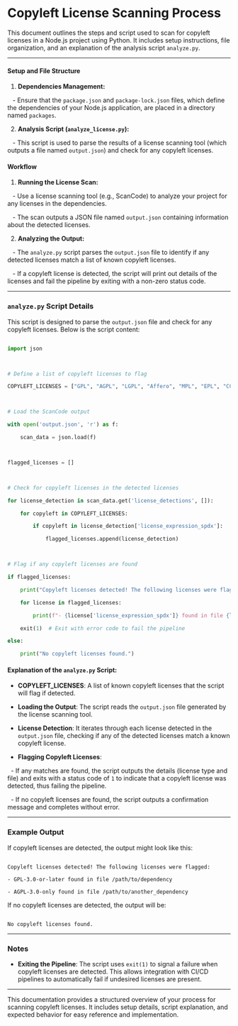 # Copyleft License Scanning Process



This document outlines the steps and script used to scan for copyleft licenses in a Node.js project using Python. It includes setup instructions, file organization, and an explanation of the analysis script `analyze.py`.



---




#### Setup and File Structure

1. **Dependencies Management:**

   - Ensure that the `package.json` and `package-lock.json` files, which define the dependencies of your Node.js application, are placed in a directory named `packages`.

2. **Analysis Script (`analyze_license.py`):**

   - This script is used to parse the results of a license scanning tool (which outputs a file named `output.json`) and check for any copyleft licenses.



#### Workflow

1. **Running the License Scan:**

   - Use a license scanning tool (e.g., ScanCode) to analyze your project for any licenses in the dependencies.

   - The scan outputs a JSON file named `output.json` containing information about the detected licenses.



2. **Analyzing the Output:**

   - The `analyze.py` script parses the `output.json` file to identify if any detected licenses match a list of known copyleft licenses.

   - If a copyleft license is detected, the script will print out details of the licenses and fail the pipeline by exiting with a non-zero status code.



---



### `analyze.py` Script Details



This script is designed to parse the `output.json` file and check for any copyleft licenses. Below is the script content:



```python

import json



# Define a list of copyleft licenses to flag

COPYLEFT_LICENSES = ["GPL", "AGPL", "LGPL", "Affero", "MPL", "EPL", "CC-BY-SA"]



# Load the ScanCode output

with open('output.json', 'r') as f:

    scan_data = json.load(f)



flagged_licenses = []



# Check for copyleft licenses in the detected licenses

for license_detection in scan_data.get('license_detections', []):

    for copyleft in COPYLEFT_LICENSES:

        if copyleft in license_detection['license_expression_spdx']:

            flagged_licenses.append(license_detection)



# Flag if any copyleft licenses are found

if flagged_licenses:

    print("Copyleft licenses detected! The following licenses were flagged:")

    for license in flagged_licenses:

        print(f"- {license['license_expression_spdx']} found in file {license['reference_matches'][0]['from_file']}")

    exit(1)  # Exit with error code to fail the pipeline

else:

    print("No copyleft licenses found.")

```



#### Explanation of the `analyze.py` Script:

- **COPYLEFT_LICENSES**: A list of known copyleft licenses that the script will flag if detected.

- **Loading the Output**: The script reads the `output.json` file generated by the license scanning tool.

- **License Detection**: It iterates through each license detected in the `output.json` file, checking if any of the detected licenses match a known copyleft license.

- **Flagging Copyleft Licenses**: 

  - If any matches are found, the script outputs the details (license type and file) and exits with a status code of `1` to indicate that a copyleft license was detected, thus failing the pipeline.

  - If no copyleft licenses are found, the script outputs a confirmation message and completes without error.



---



### Example Output

If copyleft licenses are detected, the output might look like this:

```

Copyleft licenses detected! The following licenses were flagged:

- GPL-3.0-or-later found in file /path/to/dependency

- AGPL-3.0-only found in file /path/to/another_dependency

```



If no copyleft licenses are detected, the output will be:

```

No copyleft licenses found.

```



---



### Notes

- **Exiting the Pipeline**: The script uses `exit(1)` to signal a failure when copyleft licenses are detected. This allows integration with CI/CD pipelines to automatically fail if undesired licenses are present.



---



This documentation provides a structured overview of your process for scanning copyleft licenses. It includes setup details, script explanation, and expected behavior for easy reference and implementation.
